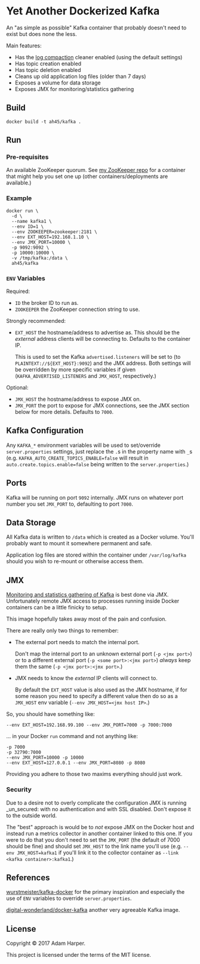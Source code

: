 Yet Another Dockerized Kafka
============================

An "as simple as possible" Kafka container that probably doesn't need
to exist but does none the less.

Main features:

* Has the [log compaction][log-compact] cleaner enabled (using the
  default settings)
* Has topic creation enabled
* Has topic deletion enabled
* Cleans up old application log files (older than 7 days)
* Exposes a volume for data storage
* Exposes JMX for monitoring/statistics gathering

[log-compact]: http://kafka.apache.org/documentation.html#compaction

## Build

    docker build -t ah45/kafka .

## Run

### Pre-requisites

An available ZooKeeper quorum. See [my ZooKeeper repo][zk] for a
container that might help you set one up (other containers/deployments
are available.)

[zk]: https://github.com/ah45/docker-zookeeper

### Example

    docker run \
      -d \
      --name kafka1 \
      --env ID=1 \
      --env ZOOKEEPER=zookeeper:2181 \
      --env EXT_HOST=192.168.1.10 \
      --env JMX_PORT=10000 \
      -p 9092:9092 \
      -p 10000:10000 \
      -v /tmp/kafka:/data \
      ah45/kafka

### `ENV` Variables

Required:

* `ID` the broker ID to run as.
* `ZOOKEEPER` the ZooKeeper connection string to use.

Strongly recommended:

* `EXT_HOST` the hostname/address to advertise as. This should be the
  _external_ address clients will be connecting to. Defaults to the
  container IP.

  This is used to set the Kafka `advertised.listeners` will be set to
  (to `PLAINTEXT://${EXT_HOST}:9092`) and the JMX address. Both settings
  will be overridden by more specific variables if given
  (`KAFKA_ADVERTISED_LISTENERS` and `JMX_HOST`, respectively.)

Optional:

* `JMX_HOST` the hostname/address to expose JMX on.
* `JMX_PORT` the port to expose for JMX connections, see the JMX
  section below for more details. Defaults to `7000`.

## Kafka Configuration

Any `KAFKA_*` environment variables will be used to set/override
`server.properties` settings, just replace the `.`s in the property name
with `_`s (e.g. `KAFKA_AUTO_CREATE_TOPICS_ENABLE=false` will result in
`auto.create.topics.enable=false` being written to the
`server.properties`.)

## Ports

Kafka will be running on port `9092` internally. JMX runs on whatever
port number you set `JMX_PORT` to, defaulting to port `7000`.

## Data Storage

All Kafka data is written to `/data` which is created as a Docker
volume. You'll probably want to mount it somewhere permanent and safe.

Application log files are stored within the container under
`/var/log/kafka` should you wish to re-mount or otherwise access
them.

## JMX

[Monitoring and statistics gathering of Kafka][monitor] is best done
via JMX. Unfortunately remote JMX access to processes running inside
Docker containers can be a little finicky to setup.

[monitor]: http://kafka.apache.org/documentation.html#monitoring

This image hopefully takes away most of the pain and confusion.

There are really only two things to remember:

* The external port needs to match the internal port.

  Don't map the internal port to an unknown external port (`-p <jmx
  port>`) or to a different external port (`-p <some port>:<jmx
  port>`) _always_ keep them the same (`-p <jmx port>:<jmx port>`.)
* JMX needs to know the _external_ IP clients will connect to.

  By default the `EXT_HOST` value is also used as the JMX hostname, if
  for some reason you need to specify a different value then do so as
  a `JMX_HOST` env variable (`--env JMX_HOST=<jmx host IP>`.)

So, you should have something like:

    --env EXT_HOST=192.168.99.100 --env JMX_PORT=7000 -p 7000:7000

… in your Docker `run` command and not anything like:

    -p 7000
    -p 32790:7000
    --env JMX_PORT=10000 -p 10000
    --env EXT_HOST=127.0.0.1 --env JMX_PORT=8080 -p 8080

Providing you adhere to those two maxims everything should just work.

### Security

Due to a desire not to overly complicate the configuration JMX is
running _un_secured: with no authentication and with SSL
disabled. Don't expose it to the outside world.

The "best" approach is would be to _not_ expose JMX on the Docker host
and instead run a metrics collector in another container linked to
this one. If you were to do that you don't need to set the `JMX_PORT`
(the default of 7000 should be fine) and should set `JMX_HOST` to the
link name you'll use (e.g. `--env JMX_HOST=kafka1` if you'll link it
to the collector container as `--link <kafka container>:kafka1`.)

## References

[wurstmeister/kafka-docker](https://github.com/wurstmeister/kafka-docker)
for the primary inspiration and especially the use of `ENV` variables to
override `server.properties`.

[digital-wonderland/docker-kafka](https://github.com/digital-wonderland/docker-kafka)
another very agreeable Kafka image.

## License

Copyright © 2017 Adam Harper.

This project is licensed under the terms of the MIT license.
